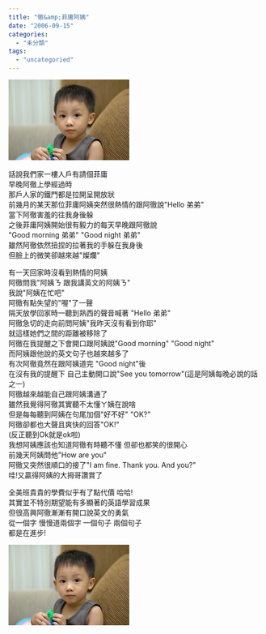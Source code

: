 ```yaml
---
title: "徹&amp;菲庸阿姨"
date: "2006-09-15"
categories: 
  - "未分類"
tags: 
  - "uncategoried"
---
```


![](images/240042514_05763ecff1_m.jpg)

話說我們家一樓人戶有請個菲庸  
早晚阿徹上學經過時  
那戶人家的鐵門都是拉開呈開放狀  
前幾月的某天那位菲庸阿姨突然很熱情的跟阿徹說"Hello 弟弟"  
當下阿徹害羞的往我身後躲  
之後菲庸阿姨開始很有毅力的每天早晚跟阿徹說  
"Good morning 弟弟" "Good night 弟弟"  
雖然阿徹依然扭捏的拉著我的手躲在我身後  
但臉上的微笑卻越來越"燦爛"  

有一天回家時沒看到熱情的阿姨  
阿徹問我"阿姨ㄋ 跟我講英文的阿姨ㄋ"  
我說"阿姨在忙吧"  
阿徹有點失望的"喔"了一聲  
隔天放學回家時一聽到熟西的聲音喊著 "Hello 弟弟"  
阿徹急切的走向前問阿姨"我昨天沒有看到你耶"  
就這樣她們之間的距離被移除了  
阿徹在我提醒之下會開口跟阿姨說"Good morning" "Good night"  
而阿姨跟他說的英文句子也越來越多了  
有次阿徹竟然在跟阿姨道完 "Good night"後  
在沒有我的提醒下 自己主動開口說"See you tomorrow"(這是阿姨每晚必說的話之一)  
阿徹越來越能自己跟阿姨溝通了  
雖然我覺得阿徹其實聽不太懂ㄚ姨在說啥  
但是每每聽到阿姨在句尾加個"好不好" "OK?"  
阿徹卻都也大聲且爽快的回答"OK!"  
(反正聽到Ok就是ok啦)  
我想阿姨應該也知道阿徹有時聽不懂 但卻也都笑的很開心  
前幾天阿姨問他"How are you"  
阿徹又突然很順口的接了"I am fine. Thank you. And you?"  
哇!又贏得阿姨的大拇哥讚賞了

全美班貴貴的學費似乎有了點代價 哈哈!  
其實並不特別期望能有多顯著的英語學習成果  
但很高興阿徹漸漸有開口說英文的勇氣  
從一個字 慢慢道兩個字 一個句子 兩個句子  
都是在進步!

![](images/240042514_05763ecff1_m.jpg)
